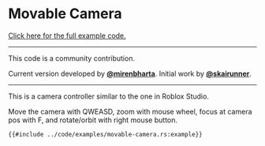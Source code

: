 # Movable Camera

[Click here for the full example code.](../code/examples/movable-camera.rs)

---

This code is a community contribution.

Current version developed by [**@mirenbharta**](https://github.com/bevy-cheatbook/bevy-cheatbook/pull/1).
Initial work by [**@skairunner**](https://github.com/inodentry/bevy-cookbook/pull/2).

---

This is a camera controller similar to the one in Roblox Studio.

Move the camera with QWEASD, zoom with mouse wheel, focus at camera pos with F, and rotate/orbit with right mouse button.

```rust,no_run,noplayground
{{#include ../code/examples/movable-camera.rs:example}}
```
